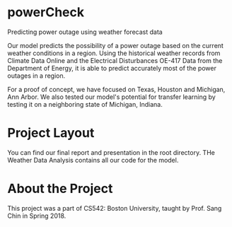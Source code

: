 # powerCheck
Predicting power outage using weather forecast data

Our model predicts the possibility of a power outage based on the current weather conditions in a region. Using the historical weather records from Climate Data Online and the Electrical Disturbances OE-417 Data from the Department of Energy, it is able to predict accurately most of the power outages in a region.

For a proof of concept, we have focused on Texas, Houston and Michigan, Ann Arbor. We also tested our model's potential for transfer learning by testing it on a neighboring state of Michigan, Indiana.

# Project Layout

You can find our final report and presentation in the root directory. THe Weather Data Analysis contains all our code for the model.

# About the Project

This project was a part of CS542: Boston University, taught by Prof. Sang Chin in Spring 2018. 
